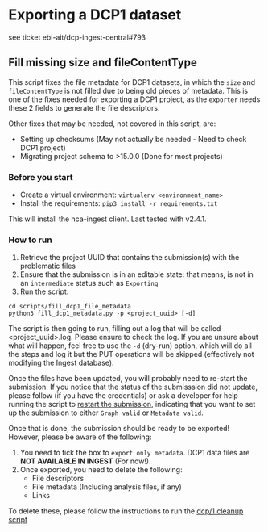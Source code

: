 # Exporting a DCP1 dataset
see ticket ebi-ait/dcp-ingest-central#793
## Fill missing size and fileContentType

This script fixes the file metadata for DCP1 datasets, in which the `size` and `fileContentType` is not filled due to
being old pieces of metadata. This is one of the fixes needed for exporting a DCP1 project, as the `exporter` needs
these 2 fields to generate the file descriptors.

Other fixes that may be needed, not covered in this script, are:
- Setting up checksums (May not actually be needed - Need to check DCP1 project)
- Migrating project schema to >15.0.0 (Done for most projects)

### Before you start

- Create a virtual environment: `virtualenv <environment_name>`
- Install the requirements: `pip3 install -r requirements.txt`

This will install the hca-ingest client. Last tested with v2.4.1.

### How to run

1. Retrieve the project UUID that contains the submission(s) with the problematic files
2. Ensure that the submission is in an editable state: that means, is not in an `intermediate` status such as `Exporting`
3. Run the script:
```
cd scripts/fill_dcp1_file_metadata
python3 fill_dcp1_metadata.py -p <project_uuid> [-d]
```

The script is then going to run, filling out a log that will be called <project_uuid>.log. Please ensure to check the log.
If you are unsure about what will happen, feel free to use the `-d` (dry-run) option, which will do all the steps and log
it but the PUT operations will be skipped (effectively not modifying the Ingest database).

Once the files have been updated, you will probably need to re-start the submission. If you notice that the status of the submisssion
did not update, please follow (if you have the credentials) or ask a developer for help running the script to [restart the submission](https://github.com/ebi-ait/hca-ebi-dev-team/blob/master/scripts/restart-submission/restart-submission.sh),
indicating that you want to set up the submission to either `Graph valid` or `Metadata valid`.

Once that is done, the submission should be ready to be exported! However, please be aware of the following:
1. You need to tick the box to `export only metadata`. DCP1 data files are **NOT AVAILABLE IN INGEST** (For now!).
2. Once exported, you need to delete the following:
    - File descriptors
    - File metadata (Including analysis files, if any)
    - Links

To delete these, please follow the instructions to run the [dcp/1 cleanup script](https://github.com/ebi-ait/hca-ebi-dev-team/tree/master/scripts/cleanup-dcp1)